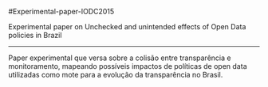 #Experimental-paper-IODC2015

Experimental paper on Unchecked and unintended effects of Open Data policies in Brazil

---------------------

Paper experimental que versa sobre a colisão entre transparência e monitoramento, mapeando possíveis impactos de políticas de open data utilizadas como mote para a evolução da transparência no Brasil. 
